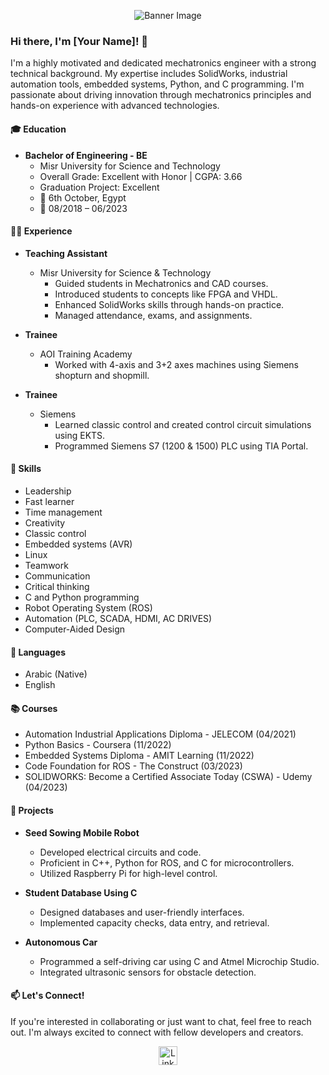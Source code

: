 <p align="center">
  <img src="https://github.com/your-username/your-repo/raw/main/assets/profile-banner.png" alt="Banner Image">
</p>

### Hi there, I'm [Your Name]! 👋

I'm a highly motivated and dedicated mechatronics engineer with a strong technical background. My expertise includes SolidWorks, industrial automation tools, embedded systems, Python, and C programming. I'm passionate about driving innovation through mechatronics principles and hands-on experience with advanced technologies.

#### 🎓 Education

- **Bachelor of Engineering - BE**
  - Misr University for Science and Technology
  - Overall Grade: Excellent with Honor | CGPA: 3.66
  - Graduation Project: Excellent
  - 📍 6th October, Egypt
  - 📆 08/2018 – 06/2023

#### 🧑‍🏫 Experience

- **Teaching Assistant**
  - Misr University for Science & Technology
    - Guided students in Mechatronics and CAD courses.
    - Introduced students to concepts like FPGA and VHDL.
    - Enhanced SolidWorks skills through hands-on practice.
    - Managed attendance, exams, and assignments.

- **Trainee**
  - AOI Training Academy
    - Worked with 4-axis and 3+2 axes machines using Siemens shopturn and shopmill.

- **Trainee**
  - Siemens
    - Learned classic control and created control circuit simulations using EKTS.
    - Programmed Siemens S7 (1200 & 1500) PLC using TIA Portal.

#### 💼 Skills

- Leadership
- Fast learner
- Time management
- Creativity
- Classic control
- Embedded systems (AVR)
- Linux
- Teamwork
- Communication
- Critical thinking
- C and Python programming
- Robot Operating System (ROS)
- Automation (PLC, SCADA, HDMI, AC DRIVES)
- Computer-Aided Design

#### 💬 Languages

- Arabic (Native)
- English

#### 📚 Courses

- Automation Industrial Applications Diploma - JELECOM (04/2021)
- Python Basics - Coursera (11/2022)
- Embedded Systems Diploma - AMIT Learning (11/2022)
- Code Foundation for ROS - The Construct (03/2023)
- SOLIDWORKS: Become a Certified Associate Today (CSWA) - Udemy (04/2023)

#### 🚀 Projects

- **Seed Sowing Mobile Robot**
  - Developed electrical circuits and code.
  - Proficient in C++, Python for ROS, and C for microcontrollers.
  - Utilized Raspberry Pi for high-level control.

- **Student Database Using C**
  - Designed databases and user-friendly interfaces.
  - Implemented capacity checks, data entry, and retrieval.

- **Autonomous Car**
  - Programmed a self-driving car using C and Atmel Microchip Studio.
  - Integrated ultrasonic sensors for obstacle detection.
  
#### 📫 Let's Connect!

If you're interested in collaborating or just want to chat, feel free to reach out. I'm always excited to connect with fellow developers and creators.

<p align="center">
  <a href="https://www.linkedin.com/in/omar-elkreamy" target="_blank">
    <img src="https://github.com/your-username/your-repo/raw/main/assets/linkedin.png" alt="LinkedIn" height="30">
  </a>
</p>
